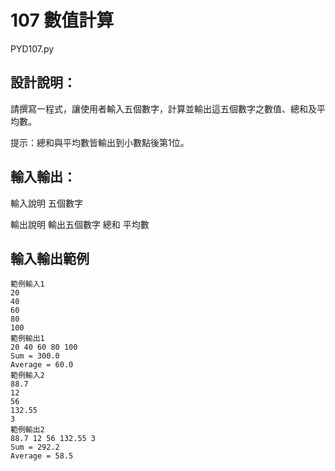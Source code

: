 # 107 數值計算
PYD107.py
## 設計說明：
請撰寫一程式，讓使用者輸入五個數字，計算並輸出這五個數字之數值、總和及平均數。

提示：總和與平均數皆輸出到小數點後第1位。

## 輸入輸出：
輸入說明
五個數字

輸出說明
輸出五個數字
總和
平均數

## 輸入輸出範例
```
範例輸入1
20
40
60
80
100
範例輸出1
20 40 60 80 100
Sum = 300.0
Average = 60.0
範例輸入2
88.7
12
56
132.55
3
範例輸出2
88.7 12 56 132.55 3
Sum = 292.2
Average = 58.5
```
